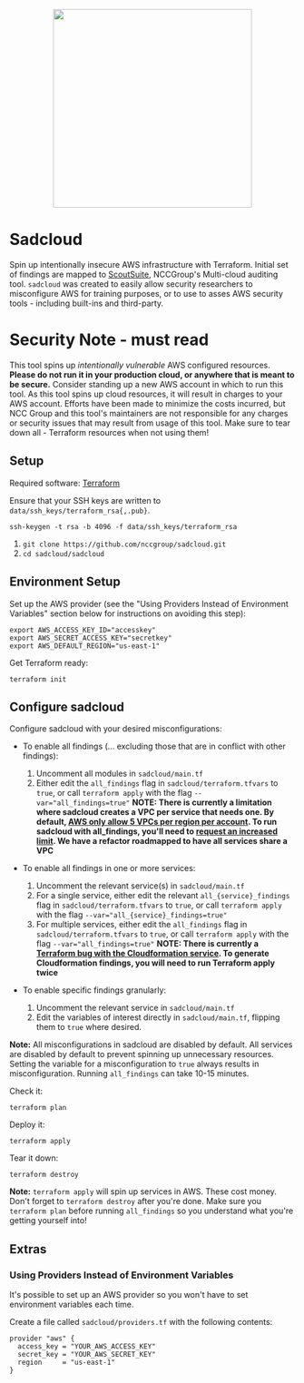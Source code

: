 <p align="center">
  <img src="https://repository-images.githubusercontent.com/214713418/b5503a80-f973-11e9-9057-4b1351e09242" width=350/>
</p>

# Sadcloud

Spin up intentionally insecure AWS infrastructure with Terraform. Initial set of findings are mapped to [ScoutSuite](https://www.github.com/nccgroup/scoutsuite), NCCGroup's Multi-cloud auditing tool. `sadcloud` was created to easily allow security researchers to misconfigure AWS for training purposes, or to use to asses AWS security tools - including built-ins and third-party.

# Security Note - must read

This tool spins up _intentionally vulnerable_ AWS configured resources. **Please do not run it in your production cloud, or anywhere that is meant to be secure.** Consider standing up a new AWS account in which to run this tool. As this tool spins up cloud resources, it will result in charges to your AWS account. Efforts have been made to minimize the costs incurred, but NCC Group and this tool's maintainers are not responsible for any charges or security issues that may result from usage of this tool. Make sure to tear down all - Terraform resources when not using them!

## Setup

Required software: [Terraform](https://learn.hashicorp.com/terraform/getting-started/install.html)

Ensure that your SSH keys are written to `data/ssh_keys/terraform_rsa{,.pub}`.

```
ssh-keygen -t rsa -b 4096 -f data/ssh_keys/terraform_rsa
```

1. `git clone https://github.com/nccgroup/sadcloud.git`
2. `cd sadcloud/sadcloud`

## Environment Setup

Set up the AWS provider (see the "Using Providers Instead of Environment Variables" section below for instructions on avoiding this step):

```
export AWS_ACCESS_KEY_ID="accesskey"
export AWS_SECRET_ACCESS_KEY="secretkey"
export AWS_DEFAULT_REGION="us-east-1"
```

Get Terraform ready:

```
terraform init
```

## Configure sadcloud

Configure sadcloud with your desired misconfigurations:  

* To enable all findings (... excluding those that are in conflict with other findings):
  1. Uncomment all modules in `sadcloud/main.tf`
  2. Either edit the `all_findings` flag in `sadcloud/terraform.tfvars` to `true`, or call `terraform apply` with the flag `--var="all_findings=true"`
  **NOTE: There is currently a limitation where sadcloud creates a VPC per service that needs one. By default, [AWS only allow 5 VPCs per region per account](https://docs.aws.amazon.com/vpc/latest/userguide/amazon-vpc-limits.html). To run sadcloud with all_findings, you'll need to [request an increased limit](https://console.aws.amazon.com/support/home#/case/create?issueType=service-limit-increase&limitType=vpc). We have a refactor roadmapped to have all services share a VPC**

* To enable all findings in one or more services:
  1. Uncomment the relevant service(s) in `sadcloud/main.tf`
  2. For a single service, either edit the relevant `all_{service}_findings` flag in `sadcloud/terraform.tfvars` to `true`, or call `terraform apply` with the flag `--var="all_{service}_findings=true"`
  3. For multiple services, either edit the `all_findings` flag in `sadcloud/terraform.tfvars` to `true`, or call `terraform apply` with the flag `--var="all_findings=true"`
  **NOTE: There is currently a [Terraform bug with the Cloudformation service](https://github.com/terraform-providers/terraform-provider-aws/issues/545). To generate Cloudformation findings, you will need to run Terraform apply twice**

* To enable specific findings granularly:
  1. Uncomment the relevant service in `sadcloud/main.tf`
  2. Edit the variables of interest directly in `sadcloud/main.tf`, flipping them to `true` where desired.

**Note:** All misconfigurations in sadcloud are disabled by default. All services are disabled by default to prevent spinning up unnecessary resources. Setting the variable for a misconfiguration to `true` always results in misconfiguration. Running `all_findings` can take 10-15 minutes.

Check it:

```
terraform plan
```

Deploy it:

```
terraform apply
```

Tear it down:

```
terraform destroy
```

**Note:** `terraform apply` will spin up services in AWS. These cost money. Don't forget to `terraform destroy` after you're done. Make sure you `terraform plan` before running `all_findings` so you understand what you're getting yourself into!

## Extras

### Using Providers Instead of Environment Variables

It's possible to set up an AWS provider so you won't have to set environment variables each time.

Create a file called `sadcloud/providers.tf` with the following contents:

```
provider "aws" {
  access_key = "YOUR_AWS_ACCESS_KEY"
  secret_key = "YOUR_AWS_SECRET_KEY"
  region     = "us-east-1"
}
```
